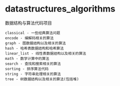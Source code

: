 # datastructures_algorithms
数据结构与算法代码项目

    classical - 一些经典算法问题
    encode - 编解码相关的算法
    graph - 图数据结构以及相关的算法
    hash - 哈希表数据结构和哈希算法
    linear_list - 线性表数据结构以及相关的算法
    math - 数学计算中的算法
    search - 查找和搜索相关的算法
    sorting - 排序算法代码
    string - 字符串处理相关的算法
    tree - 树数据结构以及相关的算法(包括堆)
